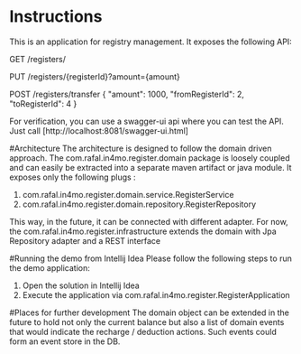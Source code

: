 # Instructions
This is an application for registry management. It exposes the following API:

GET /registers/

PUT /registers/{registerId}?amount={amount}

POST /registers/transfer {
                           "amount": 1000,
                           "fromRegisterId": 2,
                           "toRegisterId": 4
                         }

For verification, you can use a swagger-ui api where you can test the API. Just call [http://localhost:8081/swagger-ui.html]

#Architecture
The architecture is designed to follow the domain driven approach. The com.rafal.in4mo.register.domain package is loosely coupled 
and can easily be extracted into a separate maven artifact or java module. It exposes only the following plugs :
 1. com.rafal.in4mo.register.domain.service.RegisterService
 2. com.rafal.in4mo.register.domain.repository.RegisterRepository
  
This way, in the future, it can be connected with different adapter.
For now, the com.rafal.in4mo.register.infrastructure extends the domain with Jpa Repository adapter and a REST interface


#Running the demo from Intellij Idea
Please follow the following steps to run the demo application:
1. Open the solution in Intellij Idea
2. Execute the application via com.rafal.in4mo.register.RegisterApplication


#Places for further development
The domain object can be extended in the future to hold not only the current balance but also a list of domain events that would indicate
the recharge / deduction actions. Such events could form an event store in the DB.